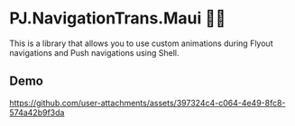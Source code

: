 # PJ.NavigationTrans.Maui 🏳️‍⚧️

This is a library that allows you to use custom animations during Flyout navigations and Push navigations using Shell.

## Demo

https://github.com/user-attachments/assets/397324c4-c064-4e49-8fc8-574a42b9f3da

